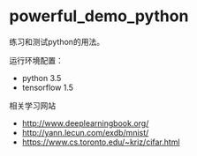 # powerful_demo_python
练习和测试python的用法。

运行环境配置：
* python 3.5
* tensorflow 1.5

相关学习网站
* http://www.deeplearningbook.org/
* http://yann.lecun.com/exdb/mnist/
* https://www.cs.toronto.edu/~kriz/cifar.html
